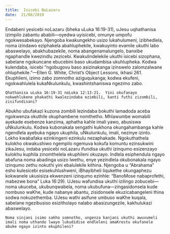 ```yaml
---
title:  Isicebi NoLazaru
date:  21/08/2019
---
```


Endabeni yesicebi noLazaru (bheka uLuka 16:19-31), uJesu uqhathanisa izimpilo zabantu ababili—oyedwa uyisicebi, omunye umpofu ngokwesabekayo. Njengoba kwakungekho usizo lukahulumeni, izibhedlela, noma izindawo eziphakela abahluphekile, kwakuyinto evamile ukuthi labo abaswelayo, abakhubazekile, noma abangenamalungelo, banxibe ngaphandle kwezindlu zezicebi.  Kwakulindelekile ukuthi isicebi sizophana, sabelane ngokuncane ebucebini baso ukudambisa ukuhlupheka.  Kodwa kulendaba, isicebi “ngobugovu baso asizinakanga izinswelo zalomzalwane ohluphekile.”—Ellen G. White, Christ’s Object Lessons, ikhasi 261.  Ekuphileni, izimo zabo zomnotho aziguqukanga; kodwa ekufeni, ngokwahlulela kukaNkulunkulu, kwashintshaniswa ngezimo zabo.

`Qhathanisa uLuka 16:19-31 noLuka 12:13-21.  Yini okufanayo nokwehlukene phakathi kwalezindaba ezimbili, kanti futhi zizombili, zisifundisani?`

Abukho ubufakazi kuzona zombili lezindaba bokuthi lamadoda aceba ngokwenza okuthile okuphambene nomthetho. Mhlawumbe womabili ayekade esebenze kanzima, aphatha kahle imali yawo, abusiswa uNkulunkulu.  Kodwa kubonakala sengathi kukhona okungahambanga kahle ngendlela ayebuka ngayo ukuphila, uNkulunkulu, imali, nezinye izinto.  Lokho kwabafaka ezinkingeni ezinkulu nezaphakade. Ngokuthathela kulokho okwakushiwo ngempilo ngemuva kokufa komuntu ezinsukwini zikaJesu, indaba yesicebi noLazaru ifundisa ukuthi izinqumo esizenzayo kulokhu kuphila zinomthelela ekuphileni okuzayo.  Indlela esiphendula ngayo abafuna noma abadinga usizo lwethu, enye yezindlela okubonakala ngayo izinqumo zethu nokuthi yini ebalulekile kithina.  Njengoba u “Abrahama” esho kulesicebi esisekuhlushweni, iBhayibheli liqukethe okungaphezu kokwanele ukusisiza ekwenzeni izinqumo ezinhle: “BanoMose nabaprofethi, mabezwe bona” Luka 16:29).  UJesu wafundisa ukuthi izilingo zobucebi—noma ukuceba, ukubunqwabela, noma ukubufuna—zingasidonsela kude nombuso waKhe, kude nabanye abantu, zisidonsele ekuzicabangeleni thina sodwa nokuzethemba.  UJesu wathi asifune umbuso waKhe kuqala, sabelane ngezibusiso esizitholayo nalabo abasizungezile, kakhulukazi abaswelayo.

`Noma sinjani isimo sakho somnotho, ungenza kanjani ukuthi awuvumeli imali noma uthando lwayo lukudidise endleleni amaKrestu okufanele abuke ngayo izinto ekuphileni?`